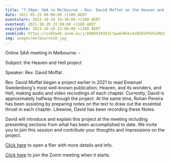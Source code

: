 ```yaml
---
title: "7:30pm: SAA in Melbourne - Rev. David Moffat on the Heaven and Hell project"
date: 2021-05-25 00:00:00 +1100 AEDT
eventstart: 2021-10-29 19:30:00 +1100 AEDT
eventend: 2021-10-29 22:00:00 +1100 AEDT
expirydate: 2021-10-29 22:00:00 +1100 AEDT
zoomlink: https://us02web.zoom.us/j/88064293631?pwd=RkkzdzB5OVFOVG10N28vdEZLQWhIQT09
img: images/melbourneID.jpg
---
```


Online SAA meeting in Melbourne: -

Subject: the Heaven and Hell project

Speaker: Rev. David Moffat .

Rev. David Moffat began a project earlier in 2021 to read Emanuel Swedenborg's most well-known publication, Heaven, and its wonders, and Hell, making audio and video recordings of each chapter. Currently, David is approximately halfway through the project. At the same time, Rohan Pereira has been assisting by preparing notes on the text to draw out the essential thrust in each chapter. Likewise, David has been recording these Notes.

David will introduce and explain this project at the meeting including presenting sections from what has been accomplished to date. We invite you to join this session and contribute your thoughts and impressions on the project.

[Click here](https://static.swedenborg.com.au/pdf/fliers/melb20211029.pdf) to open a flier with more details and info.

[Click here](https://us02web.zoom.us/j/88064293631?pwd=RkkzdzB5OVFOVG10N28vdEZLQWhIQT09) to join the Zoom meeting when it starts.




